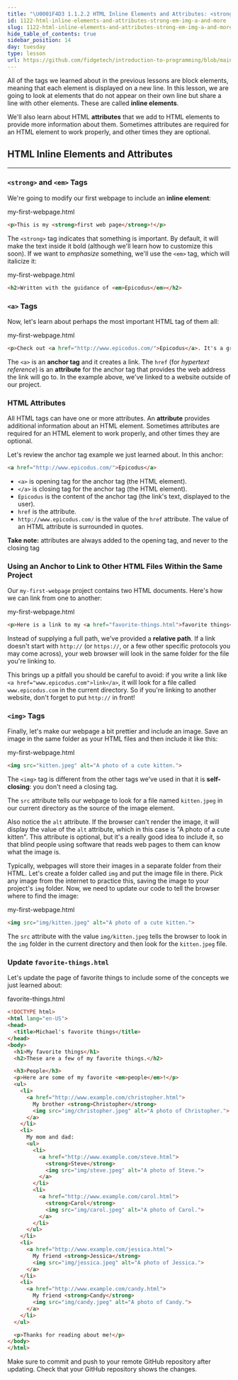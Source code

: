 ```yaml
---
title: "\U0001F4D3 1.1.2.2 HTML Inline Elements and Attributes: <strong>, <em>, <img>, <a>, and More"
id: 1122-html-inline-elements-and-attributes-strong-em-img-a-and-more
slug: 1122-html-inline-elements-and-attributes-strong-em-img-a-and-more
hide_table_of_contents: true
sidebar_position: 14
day: tuesday
type: lesson
url: https://github.com/fidgetech/introduction-to-programming/blob/main/1m_html_inline_elements.md
---
```


All of the tags we learned about in the previous lessons are block elements, meaning that each element is displayed on a new line. In this lesson, we are going to look at elements that do not appear on their own line but share a line with other elements.  These are called **inline elements**. 

We'll also learn about HTML **attributes** that we add to HTML elements to provide more information about them. Sometimes attributes are required for an HTML element to work properly, and other times they are optional.

## HTML Inline Elements and Attributes

---

### `<strong>` and `<em>` Tags

We're going to modify our first webpage to include an **inline element**:

<div class="filename">my-first-webpage.html</div>

```html
<p>This is my <strong>first web page</strong>!</p>
```

The `<strong>` tag indicates that something is important. By default, it will make the text inside it bold (although we'll learn how to customize this soon). If we want to *emphasize* something, we'll use the `<em>` tag, which will italicize it:

<div class="filename">my-first-webpage.html</div>

```html
<h2>Written with the guidance of <em>Epicodus</em></h2>
```

### `<a>` Tags

Now, let's learn about perhaps the most important HTML tag of them all:

<div class="filename">my-first-webpage.html</div>

```html
<p>Check out <a href="http://www.epicodus.com/">Epicodus</a>. It's a great school for learning web programming!</p>
```

The `<a>` is an **anchor tag** and it creates a link. The `href` (for *hypertext reference*) is an **attribute** for the anchor tag that provides the web address the link will go to. In the example above, we've linked to a website outside of our project.

### HTML Attributes 

All HTML tags can have one or more attributes. An **attribute** provides additional information about an HTML element. Sometimes attributes are required for an HTML element to work properly, and other times they are optional.

Let's review the anchor tag example we just learned about. In this anchor:

```html
<a href="http://www.epicodus.com/">Epicodus</a>
```

* `<a>` is opening tag for the anchor tag (the HTML element).
* `</a>` is closing tag for the anchor tag (the HTML element).
* `Epicodus` is the content of the anchor tag (the link's text, displayed to the user).
* `href` is the attribute.
* `http://www.epicodus.com/` is the value of the `href` attribute. The value of an HTML attribute is surrounded in quotes.

**Take note:** attributes are always added to the opening tag, and never to the closing tag

### Using an Anchor to Link to Other HTML Files Within the Same Project 

Our `my-first-webpage` project contains two HTML documents. Here's how we can link from one to another:

<div class="filename">my-first-webpage.html</div>

```html
<p>Here is a link to my <a href="favorite-things.html">favorite things</a>.</p>
```

Instead of supplying a full path, we've provided a **relative path**. If a link doesn't start with `http://` (or `https://`, or a few other specific protocols you may come across), your web browser will look in the same folder for the file you're linking to.

This brings up a pitfall you should be careful to avoid: if you write a link like `<a href="www.epicodus.com">link</a>`, it will look for a file called `www.epicodus.com` in the current directory. So if you're linking to another website, don't forget to put `http://` in front!

### `<img>` Tags

Finally, let's make our webpage a bit prettier and include an image. Save an image in the same folder as your HTML files and then include it like this:

<div class="filename">my-first-webpage.html</div>

```html
<img src="kitten.jpeg" alt="A photo of a cute kitten.">
```

The `<img>` tag is different from the other tags we've used in that it is **self-closing**: you don't need a closing tag. 

The `src` attribute tells our webpage to look for a file named `kitten.jpeg` in our current directory as the source of the image element.

Also notice the `alt` attribute. If the browser can't render the image, it will display the value of the `alt` attribute, which in this case is "A photo of a cute kitten". This attribute is optional, but it's a really good idea to include it, so that blind people using software that reads web pages to them can know what the image is.

Typically, webpages will store their images in a separate folder from their HTML. Let's create a folder called `img` and put the image file in there. Pick any image from the internet to practice this, saving the image to your project's `img` folder. Now, we need to update our code to tell the browser where to find the image:

<div class="filename">my-first-webpage.html</div>

```html
<img src="img/kitten.jpeg" alt="A photo of a cute kitten.">
```

The `src` attribute with the value `img/kitten.jpeg` tells the browser to look in the `img` folder in the current directory and then look for the `kitten.jpeg` file.

### Update `favorite-things.html`

Let's update the page of favorite things to include some of the concepts we just learned about:

<div class="filename">favorite-things.html</div>

```html
<!DOCTYPE html>
<html lang="en-US">
<head>
  <title>Michael's favorite things</title>
</head>
<body>
  <h1>My favorite things</h1>
  <h2>These are a few of my favorite things.</h2>

  <h3>People</h3>
  <p>Here are some of my favorite <em>people</em>!</p>
  <ul>
    <li>
      <a href="http://www.example.com/christopher.html">
        My brother <strong>Christopher</strong>
        <img src="img/christopher.jpeg" alt="A photo of Christopher.">
      </a>
    </li>
    <li>
      My mom and dad:
      <ul>
        <li>
          <a href="http://www.example.com/steve.html">
            <strong>Steve</strong>
            <img src="img/steve.jpeg" alt="A photo of Steve.">
          </a>
        </li>
        <li>
          <a href="http://www.example.com/carol.html">
            <strong>Carol</strong>
            <img src="img/carol.jpeg" alt="A photo of Carol.">
          </a>
        </li>
      </ul>
    </li>
    <li>
      <a href="http://www.example.com/jessica.html">
        My friend <strong>Jessica</strong>
        <img src="img/jessica.jpeg" alt="A photo of Jessica.">
      </a>
    </li>
    <li>
      <a href="http://www.example.com/candy.html">
        My friend <strong>Candy</strong>
        <img src="img/candy.jpeg" alt="A photo of Candy.">
      </a>
    </li>
  </ul>

  <p>Thanks for reading about me!</p>
</body>
</html>
```

Make sure to commit and push to your remote GitHub repository after updating. Check that your GitHub repository shows the changes.
